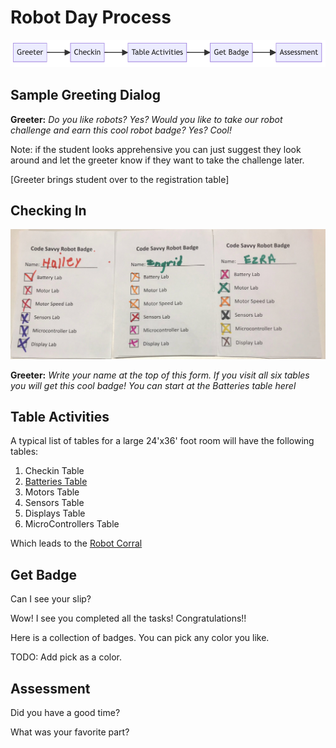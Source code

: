 # Robot Day Process


<!--
Copy and paste this code into Mermaid Live Editor at http://mermaid.live

ChatGPT prompt:

Create a process flow diagram in mermaid format that describes the following steps:

1. Greeter
2. Checkin
3. Table Activities
4. Get Badge
5. Assessment

Note that I had to remove the -- in the arrows because that conflicted with the end HTML comment

graph LR
    A[Greeter] -> B[Checkin]
    B -> C[Table Activities]
    C -> D[Get Badge]
    D -> E[Assessment]
-->

![Process Steps](./img/process-steps.png)

## Sample Greeting Dialog

**Greeter:** *Do you like robots? Yes? Would you like to take our robot challenge and earn this cool robot badge? Yes? Cool!*

Note: if the student looks apprehensive you can just suggest they look around
and let the greeter know if they want to take the challenge later.

[Greeter brings student over to the registration table]

## Checking In

![](./img/student-checklists.jpg)

**Greeter:** *Write your name at the top of this form.  If you visit all
six tables you will get this cool badge!  You can start
at the Batteries table herel*

## Table Activities

A typical list of tables for a large 24'x36' foot room will have the following tables:

1. Checkin Table
2. [Batteries Table](./activities/batteries.md)
3. Motors Table
4. Sensors Table
5. Displays Table
5. MicroControllers Table

Which leads to the [Robot Corral](./glossary.md#robot-corral)


## Get Badge

Can I see your slip?

Wow!  I see you completed all the tasks!  Congratulations!!

Here is a collection of badges.  You can pick any color you like.

TODO: Add pick as a color.

## Assessment

Did you have a good time?

What was your favorite part?

